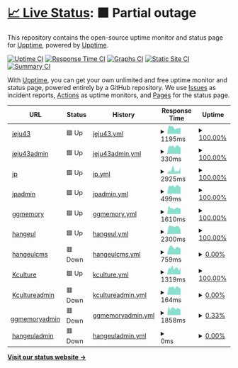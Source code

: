 # [📈 Live Status](https://pinnode.github.io/pinnode): <!--live status--> **🟧 Partial outage**

This repository contains the open-source uptime monitor and status page for [Upptime](https://upptime.js.org), powered by [Upptime](https://github.com/upptime/upptime).

[![Uptime CI](https://github.com/pinnode/pinnode/workflows/Uptime%20CI/badge.svg)](https://github.com/pinnode/pinnode/actions?query=workflow%3A%22Uptime+CI%22)
[![Response Time CI](https://github.com/pinnode/pinnode/workflows/Response%20Time%20CI/badge.svg)](https://github.com/pinnode/pinnode/actions?query=workflow%3A%22Response+Time+CI%22)
[![Graphs CI](https://github.com/pinnode/pinnode/workflows/Graphs%20CI/badge.svg)](https://github.com/pinnode/pinnode/actions?query=workflow%3A%22Graphs+CI%22)
[![Static Site CI](https://github.com/pinnode/pinnode/workflows/Static%20Site%20CI/badge.svg)](https://github.com/pinnode/pinnode/actions?query=workflow%3A%22Static+Site+CI%22)
[![Summary CI](https://github.com/pinnode/pinnode/workflows/Summary%20CI/badge.svg)](https://github.com/pinnode/pinnode/actions?query=workflow%3A%22Summary+CI%22)

With [Upptime](https://upptime.js.org), you can get your own unlimited and free uptime monitor and status page, powered entirely by a GitHub repository. We use [Issues](https://github.com/upptime/upptime/issues) as incident reports, [Actions](https://github.com/pinnode/pinnode/actions) as uptime monitors, and [Pages](https://demo.upptime.js.org) for the status page.

<!--start: status pages-->
<!-- This summary is generated by Upptime (https://github.com/upptime/upptime) -->
<!-- Do not edit this manually, your changes will be overwritten -->
<!-- prettier-ignore -->
| URL | Status | History | Response Time | Uptime |
| --- | ------ | ------- | ------------- | ------ |
| <img alt="" src="https://icons.duckduckgo.com/ip3/43archives.or.kr.ico" height="13"> [jeju43](http://43archives.or.kr/main.do) | 🟩 Up | [jeju43.yml](https://github.com/pinnode/pinnode/commits/HEAD/history/jeju43.yml) | <details><summary><img alt="Response time graph" src="./graphs/jeju43/response-time-week.png" height="20"> 1195ms</summary><br><a href="https://pinnode.github.io/pinnode/history/jeju43"><img alt="Response time 2030" src="https://img.shields.io/endpoint?url=https%3A%2F%2Fraw.githubusercontent.com%2Fpinnode%2Fpinnode%2FHEAD%2Fapi%2Fjeju43%2Fresponse-time.json"></a><br><a href="https://pinnode.github.io/pinnode/history/jeju43"><img alt="24-hour response time 1185" src="https://img.shields.io/endpoint?url=https%3A%2F%2Fraw.githubusercontent.com%2Fpinnode%2Fpinnode%2FHEAD%2Fapi%2Fjeju43%2Fresponse-time-day.json"></a><br><a href="https://pinnode.github.io/pinnode/history/jeju43"><img alt="7-day response time 1195" src="https://img.shields.io/endpoint?url=https%3A%2F%2Fraw.githubusercontent.com%2Fpinnode%2Fpinnode%2FHEAD%2Fapi%2Fjeju43%2Fresponse-time-week.json"></a><br><a href="https://pinnode.github.io/pinnode/history/jeju43"><img alt="30-day response time 1396" src="https://img.shields.io/endpoint?url=https%3A%2F%2Fraw.githubusercontent.com%2Fpinnode%2Fpinnode%2FHEAD%2Fapi%2Fjeju43%2Fresponse-time-month.json"></a><br><a href="https://pinnode.github.io/pinnode/history/jeju43"><img alt="1-year response time 1875" src="https://img.shields.io/endpoint?url=https%3A%2F%2Fraw.githubusercontent.com%2Fpinnode%2Fpinnode%2FHEAD%2Fapi%2Fjeju43%2Fresponse-time-year.json"></a></details> | <details><summary><a href="https://pinnode.github.io/pinnode/history/jeju43">100.00%</a></summary><a href="https://pinnode.github.io/pinnode/history/jeju43"><img alt="All-time uptime 99.74%" src="https://img.shields.io/endpoint?url=https%3A%2F%2Fraw.githubusercontent.com%2Fpinnode%2Fpinnode%2FHEAD%2Fapi%2Fjeju43%2Fuptime.json"></a><br><a href="https://pinnode.github.io/pinnode/history/jeju43"><img alt="24-hour uptime 100.00%" src="https://img.shields.io/endpoint?url=https%3A%2F%2Fraw.githubusercontent.com%2Fpinnode%2Fpinnode%2FHEAD%2Fapi%2Fjeju43%2Fuptime-day.json"></a><br><a href="https://pinnode.github.io/pinnode/history/jeju43"><img alt="7-day uptime 100.00%" src="https://img.shields.io/endpoint?url=https%3A%2F%2Fraw.githubusercontent.com%2Fpinnode%2Fpinnode%2FHEAD%2Fapi%2Fjeju43%2Fuptime-week.json"></a><br><a href="https://pinnode.github.io/pinnode/history/jeju43"><img alt="30-day uptime 99.88%" src="https://img.shields.io/endpoint?url=https%3A%2F%2Fraw.githubusercontent.com%2Fpinnode%2Fpinnode%2FHEAD%2Fapi%2Fjeju43%2Fuptime-month.json"></a><br><a href="https://pinnode.github.io/pinnode/history/jeju43"><img alt="1-year uptime 99.88%" src="https://img.shields.io/endpoint?url=https%3A%2F%2Fraw.githubusercontent.com%2Fpinnode%2Fpinnode%2FHEAD%2Fapi%2Fjeju43%2Fuptime-year.json"></a></details>
| <img alt="" src="https://icons.duckduckgo.com/ip3/43archives.or.kr.ico" height="13"> [jeju43admin](http://43archives.or.kr/admin) | 🟩 Up | [jeju43admin.yml](https://github.com/pinnode/pinnode/commits/HEAD/history/jeju43admin.yml) | <details><summary><img alt="Response time graph" src="./graphs/jeju43admin/response-time-week.png" height="20"> 330ms</summary><br><a href="https://pinnode.github.io/pinnode/history/jeju43admin"><img alt="Response time 364" src="https://img.shields.io/endpoint?url=https%3A%2F%2Fraw.githubusercontent.com%2Fpinnode%2Fpinnode%2FHEAD%2Fapi%2Fjeju43admin%2Fresponse-time.json"></a><br><a href="https://pinnode.github.io/pinnode/history/jeju43admin"><img alt="24-hour response time 379" src="https://img.shields.io/endpoint?url=https%3A%2F%2Fraw.githubusercontent.com%2Fpinnode%2Fpinnode%2FHEAD%2Fapi%2Fjeju43admin%2Fresponse-time-day.json"></a><br><a href="https://pinnode.github.io/pinnode/history/jeju43admin"><img alt="7-day response time 330" src="https://img.shields.io/endpoint?url=https%3A%2F%2Fraw.githubusercontent.com%2Fpinnode%2Fpinnode%2FHEAD%2Fapi%2Fjeju43admin%2Fresponse-time-week.json"></a><br><a href="https://pinnode.github.io/pinnode/history/jeju43admin"><img alt="30-day response time 338" src="https://img.shields.io/endpoint?url=https%3A%2F%2Fraw.githubusercontent.com%2Fpinnode%2Fpinnode%2FHEAD%2Fapi%2Fjeju43admin%2Fresponse-time-month.json"></a><br><a href="https://pinnode.github.io/pinnode/history/jeju43admin"><img alt="1-year response time 335" src="https://img.shields.io/endpoint?url=https%3A%2F%2Fraw.githubusercontent.com%2Fpinnode%2Fpinnode%2FHEAD%2Fapi%2Fjeju43admin%2Fresponse-time-year.json"></a></details> | <details><summary><a href="https://pinnode.github.io/pinnode/history/jeju43admin">100.00%</a></summary><a href="https://pinnode.github.io/pinnode/history/jeju43admin"><img alt="All-time uptime 99.90%" src="https://img.shields.io/endpoint?url=https%3A%2F%2Fraw.githubusercontent.com%2Fpinnode%2Fpinnode%2FHEAD%2Fapi%2Fjeju43admin%2Fuptime.json"></a><br><a href="https://pinnode.github.io/pinnode/history/jeju43admin"><img alt="24-hour uptime 100.00%" src="https://img.shields.io/endpoint?url=https%3A%2F%2Fraw.githubusercontent.com%2Fpinnode%2Fpinnode%2FHEAD%2Fapi%2Fjeju43admin%2Fuptime-day.json"></a><br><a href="https://pinnode.github.io/pinnode/history/jeju43admin"><img alt="7-day uptime 100.00%" src="https://img.shields.io/endpoint?url=https%3A%2F%2Fraw.githubusercontent.com%2Fpinnode%2Fpinnode%2FHEAD%2Fapi%2Fjeju43admin%2Fuptime-week.json"></a><br><a href="https://pinnode.github.io/pinnode/history/jeju43admin"><img alt="30-day uptime 99.94%" src="https://img.shields.io/endpoint?url=https%3A%2F%2Fraw.githubusercontent.com%2Fpinnode%2Fpinnode%2FHEAD%2Fapi%2Fjeju43admin%2Fuptime-month.json"></a><br><a href="https://pinnode.github.io/pinnode/history/jeju43admin"><img alt="1-year uptime 99.93%" src="https://img.shields.io/endpoint?url=https%3A%2F%2Fraw.githubusercontent.com%2Fpinnode%2Fpinnode%2FHEAD%2Fapi%2Fjeju43admin%2Fuptime-year.json"></a></details>
| <img alt="" src="https://icons.duckduckgo.com/ip3/archives.jp.go.kr.ico" height="13"> [jp](https://archives.jp.go.kr/) | 🟩 Up | [jp.yml](https://github.com/pinnode/pinnode/commits/HEAD/history/jp.yml) | <details><summary><img alt="Response time graph" src="./graphs/jp/response-time-week.png" height="20"> 2925ms</summary><br><a href="https://pinnode.github.io/pinnode/history/jp"><img alt="Response time 3331" src="https://img.shields.io/endpoint?url=https%3A%2F%2Fraw.githubusercontent.com%2Fpinnode%2Fpinnode%2FHEAD%2Fapi%2Fjp%2Fresponse-time.json"></a><br><a href="https://pinnode.github.io/pinnode/history/jp"><img alt="24-hour response time 1961" src="https://img.shields.io/endpoint?url=https%3A%2F%2Fraw.githubusercontent.com%2Fpinnode%2Fpinnode%2FHEAD%2Fapi%2Fjp%2Fresponse-time-day.json"></a><br><a href="https://pinnode.github.io/pinnode/history/jp"><img alt="7-day response time 2925" src="https://img.shields.io/endpoint?url=https%3A%2F%2Fraw.githubusercontent.com%2Fpinnode%2Fpinnode%2FHEAD%2Fapi%2Fjp%2Fresponse-time-week.json"></a><br><a href="https://pinnode.github.io/pinnode/history/jp"><img alt="30-day response time 3506" src="https://img.shields.io/endpoint?url=https%3A%2F%2Fraw.githubusercontent.com%2Fpinnode%2Fpinnode%2FHEAD%2Fapi%2Fjp%2Fresponse-time-month.json"></a><br><a href="https://pinnode.github.io/pinnode/history/jp"><img alt="1-year response time 3315" src="https://img.shields.io/endpoint?url=https%3A%2F%2Fraw.githubusercontent.com%2Fpinnode%2Fpinnode%2FHEAD%2Fapi%2Fjp%2Fresponse-time-year.json"></a></details> | <details><summary><a href="https://pinnode.github.io/pinnode/history/jp">100.00%</a></summary><a href="https://pinnode.github.io/pinnode/history/jp"><img alt="All-time uptime 99.33%" src="https://img.shields.io/endpoint?url=https%3A%2F%2Fraw.githubusercontent.com%2Fpinnode%2Fpinnode%2FHEAD%2Fapi%2Fjp%2Fuptime.json"></a><br><a href="https://pinnode.github.io/pinnode/history/jp"><img alt="24-hour uptime 100.00%" src="https://img.shields.io/endpoint?url=https%3A%2F%2Fraw.githubusercontent.com%2Fpinnode%2Fpinnode%2FHEAD%2Fapi%2Fjp%2Fuptime-day.json"></a><br><a href="https://pinnode.github.io/pinnode/history/jp"><img alt="7-day uptime 100.00%" src="https://img.shields.io/endpoint?url=https%3A%2F%2Fraw.githubusercontent.com%2Fpinnode%2Fpinnode%2FHEAD%2Fapi%2Fjp%2Fuptime-week.json"></a><br><a href="https://pinnode.github.io/pinnode/history/jp"><img alt="30-day uptime 98.93%" src="https://img.shields.io/endpoint?url=https%3A%2F%2Fraw.githubusercontent.com%2Fpinnode%2Fpinnode%2FHEAD%2Fapi%2Fjp%2Fuptime-month.json"></a><br><a href="https://pinnode.github.io/pinnode/history/jp"><img alt="1-year uptime 99.31%" src="https://img.shields.io/endpoint?url=https%3A%2F%2Fraw.githubusercontent.com%2Fpinnode%2Fpinnode%2FHEAD%2Fapi%2Fjp%2Fuptime-year.json"></a></details>
| <img alt="" src="https://icons.duckduckgo.com/ip3/archives.jp.go.kr.ico" height="13"> [jpadmin](https://archives.jp.go.kr/admin) | 🟩 Up | [jpadmin.yml](https://github.com/pinnode/pinnode/commits/HEAD/history/jpadmin.yml) | <details><summary><img alt="Response time graph" src="./graphs/jpadmin/response-time-week.png" height="20"> 499ms</summary><br><a href="https://pinnode.github.io/pinnode/history/jpadmin"><img alt="Response time 518" src="https://img.shields.io/endpoint?url=https%3A%2F%2Fraw.githubusercontent.com%2Fpinnode%2Fpinnode%2FHEAD%2Fapi%2Fjpadmin%2Fresponse-time.json"></a><br><a href="https://pinnode.github.io/pinnode/history/jpadmin"><img alt="24-hour response time 555" src="https://img.shields.io/endpoint?url=https%3A%2F%2Fraw.githubusercontent.com%2Fpinnode%2Fpinnode%2FHEAD%2Fapi%2Fjpadmin%2Fresponse-time-day.json"></a><br><a href="https://pinnode.github.io/pinnode/history/jpadmin"><img alt="7-day response time 499" src="https://img.shields.io/endpoint?url=https%3A%2F%2Fraw.githubusercontent.com%2Fpinnode%2Fpinnode%2FHEAD%2Fapi%2Fjpadmin%2Fresponse-time-week.json"></a><br><a href="https://pinnode.github.io/pinnode/history/jpadmin"><img alt="30-day response time 679" src="https://img.shields.io/endpoint?url=https%3A%2F%2Fraw.githubusercontent.com%2Fpinnode%2Fpinnode%2FHEAD%2Fapi%2Fjpadmin%2Fresponse-time-month.json"></a><br><a href="https://pinnode.github.io/pinnode/history/jpadmin"><img alt="1-year response time 520" src="https://img.shields.io/endpoint?url=https%3A%2F%2Fraw.githubusercontent.com%2Fpinnode%2Fpinnode%2FHEAD%2Fapi%2Fjpadmin%2Fresponse-time-year.json"></a></details> | <details><summary><a href="https://pinnode.github.io/pinnode/history/jpadmin">100.00%</a></summary><a href="https://pinnode.github.io/pinnode/history/jpadmin"><img alt="All-time uptime 99.33%" src="https://img.shields.io/endpoint?url=https%3A%2F%2Fraw.githubusercontent.com%2Fpinnode%2Fpinnode%2FHEAD%2Fapi%2Fjpadmin%2Fuptime.json"></a><br><a href="https://pinnode.github.io/pinnode/history/jpadmin"><img alt="24-hour uptime 100.00%" src="https://img.shields.io/endpoint?url=https%3A%2F%2Fraw.githubusercontent.com%2Fpinnode%2Fpinnode%2FHEAD%2Fapi%2Fjpadmin%2Fuptime-day.json"></a><br><a href="https://pinnode.github.io/pinnode/history/jpadmin"><img alt="7-day uptime 100.00%" src="https://img.shields.io/endpoint?url=https%3A%2F%2Fraw.githubusercontent.com%2Fpinnode%2Fpinnode%2FHEAD%2Fapi%2Fjpadmin%2Fuptime-week.json"></a><br><a href="https://pinnode.github.io/pinnode/history/jpadmin"><img alt="30-day uptime 98.97%" src="https://img.shields.io/endpoint?url=https%3A%2F%2Fraw.githubusercontent.com%2Fpinnode%2Fpinnode%2FHEAD%2Fapi%2Fjpadmin%2Fuptime-month.json"></a><br><a href="https://pinnode.github.io/pinnode/history/jpadmin"><img alt="1-year uptime 99.31%" src="https://img.shields.io/endpoint?url=https%3A%2F%2Fraw.githubusercontent.com%2Fpinnode%2Fpinnode%2FHEAD%2Fapi%2Fjpadmin%2Fuptime-year.json"></a></details>
| <img alt="" src="https://icons.duckduckgo.com/ip3/memory.library.kr.ico" height="13"> [ggmemory](https://memory.library.kr/main) | 🟩 Up | [ggmemory.yml](https://github.com/pinnode/pinnode/commits/HEAD/history/ggmemory.yml) | <details><summary><img alt="Response time graph" src="./graphs/ggmemory/response-time-week.png" height="20"> 1610ms</summary><br><a href="https://pinnode.github.io/pinnode/history/ggmemory"><img alt="Response time 3400" src="https://img.shields.io/endpoint?url=https%3A%2F%2Fraw.githubusercontent.com%2Fpinnode%2Fpinnode%2FHEAD%2Fapi%2Fggmemory%2Fresponse-time.json"></a><br><a href="https://pinnode.github.io/pinnode/history/ggmemory"><img alt="24-hour response time 1868" src="https://img.shields.io/endpoint?url=https%3A%2F%2Fraw.githubusercontent.com%2Fpinnode%2Fpinnode%2FHEAD%2Fapi%2Fggmemory%2Fresponse-time-day.json"></a><br><a href="https://pinnode.github.io/pinnode/history/ggmemory"><img alt="7-day response time 1610" src="https://img.shields.io/endpoint?url=https%3A%2F%2Fraw.githubusercontent.com%2Fpinnode%2Fpinnode%2FHEAD%2Fapi%2Fggmemory%2Fresponse-time-week.json"></a><br><a href="https://pinnode.github.io/pinnode/history/ggmemory"><img alt="30-day response time 1803" src="https://img.shields.io/endpoint?url=https%3A%2F%2Fraw.githubusercontent.com%2Fpinnode%2Fpinnode%2FHEAD%2Fapi%2Fggmemory%2Fresponse-time-month.json"></a><br><a href="https://pinnode.github.io/pinnode/history/ggmemory"><img alt="1-year response time 2680" src="https://img.shields.io/endpoint?url=https%3A%2F%2Fraw.githubusercontent.com%2Fpinnode%2Fpinnode%2FHEAD%2Fapi%2Fggmemory%2Fresponse-time-year.json"></a></details> | <details><summary><a href="https://pinnode.github.io/pinnode/history/ggmemory">100.00%</a></summary><a href="https://pinnode.github.io/pinnode/history/ggmemory"><img alt="All-time uptime 99.13%" src="https://img.shields.io/endpoint?url=https%3A%2F%2Fraw.githubusercontent.com%2Fpinnode%2Fpinnode%2FHEAD%2Fapi%2Fggmemory%2Fuptime.json"></a><br><a href="https://pinnode.github.io/pinnode/history/ggmemory"><img alt="24-hour uptime 100.00%" src="https://img.shields.io/endpoint?url=https%3A%2F%2Fraw.githubusercontent.com%2Fpinnode%2Fpinnode%2FHEAD%2Fapi%2Fggmemory%2Fuptime-day.json"></a><br><a href="https://pinnode.github.io/pinnode/history/ggmemory"><img alt="7-day uptime 100.00%" src="https://img.shields.io/endpoint?url=https%3A%2F%2Fraw.githubusercontent.com%2Fpinnode%2Fpinnode%2FHEAD%2Fapi%2Fggmemory%2Fuptime-week.json"></a><br><a href="https://pinnode.github.io/pinnode/history/ggmemory"><img alt="30-day uptime 99.58%" src="https://img.shields.io/endpoint?url=https%3A%2F%2Fraw.githubusercontent.com%2Fpinnode%2Fpinnode%2FHEAD%2Fapi%2Fggmemory%2Fuptime-month.json"></a><br><a href="https://pinnode.github.io/pinnode/history/ggmemory"><img alt="1-year uptime 98.79%" src="https://img.shields.io/endpoint?url=https%3A%2F%2Fraw.githubusercontent.com%2Fpinnode%2Fpinnode%2FHEAD%2Fapi%2Fggmemory%2Fuptime-year.json"></a></details>
| <img alt="" src="https://icons.duckduckgo.com/ip3/archives.hangeul.go.kr.ico" height="13"> [hangeul](https://archives.hangeul.go.kr/) | 🟩 Up | [hangeul.yml](https://github.com/pinnode/pinnode/commits/HEAD/history/hangeul.yml) | <details><summary><img alt="Response time graph" src="./graphs/hangeul/response-time-week.png" height="20"> 2300ms</summary><br><a href="https://pinnode.github.io/pinnode/history/hangeul"><img alt="Response time 2644" src="https://img.shields.io/endpoint?url=https%3A%2F%2Fraw.githubusercontent.com%2Fpinnode%2Fpinnode%2FHEAD%2Fapi%2Fhangeul%2Fresponse-time.json"></a><br><a href="https://pinnode.github.io/pinnode/history/hangeul"><img alt="24-hour response time 1990" src="https://img.shields.io/endpoint?url=https%3A%2F%2Fraw.githubusercontent.com%2Fpinnode%2Fpinnode%2FHEAD%2Fapi%2Fhangeul%2Fresponse-time-day.json"></a><br><a href="https://pinnode.github.io/pinnode/history/hangeul"><img alt="7-day response time 2300" src="https://img.shields.io/endpoint?url=https%3A%2F%2Fraw.githubusercontent.com%2Fpinnode%2Fpinnode%2FHEAD%2Fapi%2Fhangeul%2Fresponse-time-week.json"></a><br><a href="https://pinnode.github.io/pinnode/history/hangeul"><img alt="30-day response time 2523" src="https://img.shields.io/endpoint?url=https%3A%2F%2Fraw.githubusercontent.com%2Fpinnode%2Fpinnode%2FHEAD%2Fapi%2Fhangeul%2Fresponse-time-month.json"></a><br><a href="https://pinnode.github.io/pinnode/history/hangeul"><img alt="1-year response time 2639" src="https://img.shields.io/endpoint?url=https%3A%2F%2Fraw.githubusercontent.com%2Fpinnode%2Fpinnode%2FHEAD%2Fapi%2Fhangeul%2Fresponse-time-year.json"></a></details> | <details><summary><a href="https://pinnode.github.io/pinnode/history/hangeul">100.00%</a></summary><a href="https://pinnode.github.io/pinnode/history/hangeul"><img alt="All-time uptime 99.25%" src="https://img.shields.io/endpoint?url=https%3A%2F%2Fraw.githubusercontent.com%2Fpinnode%2Fpinnode%2FHEAD%2Fapi%2Fhangeul%2Fuptime.json"></a><br><a href="https://pinnode.github.io/pinnode/history/hangeul"><img alt="24-hour uptime 100.00%" src="https://img.shields.io/endpoint?url=https%3A%2F%2Fraw.githubusercontent.com%2Fpinnode%2Fpinnode%2FHEAD%2Fapi%2Fhangeul%2Fuptime-day.json"></a><br><a href="https://pinnode.github.io/pinnode/history/hangeul"><img alt="7-day uptime 100.00%" src="https://img.shields.io/endpoint?url=https%3A%2F%2Fraw.githubusercontent.com%2Fpinnode%2Fpinnode%2FHEAD%2Fapi%2Fhangeul%2Fuptime-week.json"></a><br><a href="https://pinnode.github.io/pinnode/history/hangeul"><img alt="30-day uptime 99.90%" src="https://img.shields.io/endpoint?url=https%3A%2F%2Fraw.githubusercontent.com%2Fpinnode%2Fpinnode%2FHEAD%2Fapi%2Fhangeul%2Fuptime-month.json"></a><br><a href="https://pinnode.github.io/pinnode/history/hangeul"><img alt="1-year uptime 98.54%" src="https://img.shields.io/endpoint?url=https%3A%2F%2Fraw.githubusercontent.com%2Fpinnode%2Fpinnode%2FHEAD%2Fapi%2Fhangeul%2Fuptime-year.json"></a></details>
| <img alt="" src="https://icons.duckduckgo.com/ip3/mms.hangeul.go.kr.ico" height="13"> [hangeulcms](http://mms.hangeul.go.kr:9001/login) | 🟥 Down | [hangeulcms.yml](https://github.com/pinnode/pinnode/commits/HEAD/history/hangeulcms.yml) | <details><summary><img alt="Response time graph" src="./graphs/hangeulcms/response-time-week.png" height="20"> 759ms</summary><br><a href="https://pinnode.github.io/pinnode/history/hangeulcms"><img alt="Response time 781" src="https://img.shields.io/endpoint?url=https%3A%2F%2Fraw.githubusercontent.com%2Fpinnode%2Fpinnode%2FHEAD%2Fapi%2Fhangeulcms%2Fresponse-time.json"></a><br><a href="https://pinnode.github.io/pinnode/history/hangeulcms"><img alt="24-hour response time 728" src="https://img.shields.io/endpoint?url=https%3A%2F%2Fraw.githubusercontent.com%2Fpinnode%2Fpinnode%2FHEAD%2Fapi%2Fhangeulcms%2Fresponse-time-day.json"></a><br><a href="https://pinnode.github.io/pinnode/history/hangeulcms"><img alt="7-day response time 759" src="https://img.shields.io/endpoint?url=https%3A%2F%2Fraw.githubusercontent.com%2Fpinnode%2Fpinnode%2FHEAD%2Fapi%2Fhangeulcms%2Fresponse-time-week.json"></a><br><a href="https://pinnode.github.io/pinnode/history/hangeulcms"><img alt="30-day response time 764" src="https://img.shields.io/endpoint?url=https%3A%2F%2Fraw.githubusercontent.com%2Fpinnode%2Fpinnode%2FHEAD%2Fapi%2Fhangeulcms%2Fresponse-time-month.json"></a><br><a href="https://pinnode.github.io/pinnode/history/hangeulcms"><img alt="1-year response time 783" src="https://img.shields.io/endpoint?url=https%3A%2F%2Fraw.githubusercontent.com%2Fpinnode%2Fpinnode%2FHEAD%2Fapi%2Fhangeulcms%2Fresponse-time-year.json"></a></details> | <details><summary><a href="https://pinnode.github.io/pinnode/history/hangeulcms">0.00%</a></summary><a href="https://pinnode.github.io/pinnode/history/hangeulcms"><img alt="All-time uptime 59.25%" src="https://img.shields.io/endpoint?url=https%3A%2F%2Fraw.githubusercontent.com%2Fpinnode%2Fpinnode%2FHEAD%2Fapi%2Fhangeulcms%2Fuptime.json"></a><br><a href="https://pinnode.github.io/pinnode/history/hangeulcms"><img alt="24-hour uptime 0.00%" src="https://img.shields.io/endpoint?url=https%3A%2F%2Fraw.githubusercontent.com%2Fpinnode%2Fpinnode%2FHEAD%2Fapi%2Fhangeulcms%2Fuptime-day.json"></a><br><a href="https://pinnode.github.io/pinnode/history/hangeulcms"><img alt="7-day uptime 0.00%" src="https://img.shields.io/endpoint?url=https%3A%2F%2Fraw.githubusercontent.com%2Fpinnode%2Fpinnode%2FHEAD%2Fapi%2Fhangeulcms%2Fuptime-week.json"></a><br><a href="https://pinnode.github.io/pinnode/history/hangeulcms"><img alt="30-day uptime 7.96%" src="https://img.shields.io/endpoint?url=https%3A%2F%2Fraw.githubusercontent.com%2Fpinnode%2Fpinnode%2FHEAD%2Fapi%2Fhangeulcms%2Fuptime-month.json"></a><br><a href="https://pinnode.github.io/pinnode/history/hangeulcms"><img alt="1-year uptime 20.62%" src="https://img.shields.io/endpoint?url=https%3A%2F%2Fraw.githubusercontent.com%2Fpinnode%2Fpinnode%2FHEAD%2Fapi%2Fhangeulcms%2Fuptime-year.json"></a></details>
| <img alt="" src="https://icons.duckduckgo.com/ip3/www.kcultureroad.kr.ico" height="13"> [Kculture](http://www.kcultureroad.kr/) | 🟩 Up | [kculture.yml](https://github.com/pinnode/pinnode/commits/HEAD/history/kculture.yml) | <details><summary><img alt="Response time graph" src="./graphs/kculture/response-time-week.png" height="20"> 1319ms</summary><br><a href="https://pinnode.github.io/pinnode/history/kculture"><img alt="Response time 2199" src="https://img.shields.io/endpoint?url=https%3A%2F%2Fraw.githubusercontent.com%2Fpinnode%2Fpinnode%2FHEAD%2Fapi%2Fkculture%2Fresponse-time.json"></a><br><a href="https://pinnode.github.io/pinnode/history/kculture"><img alt="24-hour response time 1137" src="https://img.shields.io/endpoint?url=https%3A%2F%2Fraw.githubusercontent.com%2Fpinnode%2Fpinnode%2FHEAD%2Fapi%2Fkculture%2Fresponse-time-day.json"></a><br><a href="https://pinnode.github.io/pinnode/history/kculture"><img alt="7-day response time 1319" src="https://img.shields.io/endpoint?url=https%3A%2F%2Fraw.githubusercontent.com%2Fpinnode%2Fpinnode%2FHEAD%2Fapi%2Fkculture%2Fresponse-time-week.json"></a><br><a href="https://pinnode.github.io/pinnode/history/kculture"><img alt="30-day response time 1510" src="https://img.shields.io/endpoint?url=https%3A%2F%2Fraw.githubusercontent.com%2Fpinnode%2Fpinnode%2FHEAD%2Fapi%2Fkculture%2Fresponse-time-month.json"></a><br><a href="https://pinnode.github.io/pinnode/history/kculture"><img alt="1-year response time 1946" src="https://img.shields.io/endpoint?url=https%3A%2F%2Fraw.githubusercontent.com%2Fpinnode%2Fpinnode%2FHEAD%2Fapi%2Fkculture%2Fresponse-time-year.json"></a></details> | <details><summary><a href="https://pinnode.github.io/pinnode/history/kculture">100.00%</a></summary><a href="https://pinnode.github.io/pinnode/history/kculture"><img alt="All-time uptime 49.73%" src="https://img.shields.io/endpoint?url=https%3A%2F%2Fraw.githubusercontent.com%2Fpinnode%2Fpinnode%2FHEAD%2Fapi%2Fkculture%2Fuptime.json"></a><br><a href="https://pinnode.github.io/pinnode/history/kculture"><img alt="24-hour uptime 100.00%" src="https://img.shields.io/endpoint?url=https%3A%2F%2Fraw.githubusercontent.com%2Fpinnode%2Fpinnode%2FHEAD%2Fapi%2Fkculture%2Fuptime-day.json"></a><br><a href="https://pinnode.github.io/pinnode/history/kculture"><img alt="7-day uptime 100.00%" src="https://img.shields.io/endpoint?url=https%3A%2F%2Fraw.githubusercontent.com%2Fpinnode%2Fpinnode%2FHEAD%2Fapi%2Fkculture%2Fuptime-week.json"></a><br><a href="https://pinnode.github.io/pinnode/history/kculture"><img alt="30-day uptime 99.93%" src="https://img.shields.io/endpoint?url=https%3A%2F%2Fraw.githubusercontent.com%2Fpinnode%2Fpinnode%2FHEAD%2Fapi%2Fkculture%2Fuptime-month.json"></a><br><a href="https://pinnode.github.io/pinnode/history/kculture"><img alt="1-year uptime 15.49%" src="https://img.shields.io/endpoint?url=https%3A%2F%2Fraw.githubusercontent.com%2Fpinnode%2Fpinnode%2FHEAD%2Fapi%2Fkculture%2Fuptime-year.json"></a></details>
| <img alt="" src="https://icons.duckduckgo.com/ip3/www.kcultureroad.kr.ico" height="13"> [Kcultureadmin](http://www.kcultureroad.kr/login) | 🟥 Down | [kcultureadmin.yml](https://github.com/pinnode/pinnode/commits/HEAD/history/kcultureadmin.yml) | <details><summary><img alt="Response time graph" src="./graphs/kcultureadmin/response-time-week.png" height="20"> 164ms</summary><br><a href="https://pinnode.github.io/pinnode/history/kcultureadmin"><img alt="Response time 207" src="https://img.shields.io/endpoint?url=https%3A%2F%2Fraw.githubusercontent.com%2Fpinnode%2Fpinnode%2FHEAD%2Fapi%2Fkcultureadmin%2Fresponse-time.json"></a><br><a href="https://pinnode.github.io/pinnode/history/kcultureadmin"><img alt="24-hour response time 186" src="https://img.shields.io/endpoint?url=https%3A%2F%2Fraw.githubusercontent.com%2Fpinnode%2Fpinnode%2FHEAD%2Fapi%2Fkcultureadmin%2Fresponse-time-day.json"></a><br><a href="https://pinnode.github.io/pinnode/history/kcultureadmin"><img alt="7-day response time 164" src="https://img.shields.io/endpoint?url=https%3A%2F%2Fraw.githubusercontent.com%2Fpinnode%2Fpinnode%2FHEAD%2Fapi%2Fkcultureadmin%2Fresponse-time-week.json"></a><br><a href="https://pinnode.github.io/pinnode/history/kcultureadmin"><img alt="30-day response time 171" src="https://img.shields.io/endpoint?url=https%3A%2F%2Fraw.githubusercontent.com%2Fpinnode%2Fpinnode%2FHEAD%2Fapi%2Fkcultureadmin%2Fresponse-time-month.json"></a><br><a href="https://pinnode.github.io/pinnode/history/kcultureadmin"><img alt="1-year response time 170" src="https://img.shields.io/endpoint?url=https%3A%2F%2Fraw.githubusercontent.com%2Fpinnode%2Fpinnode%2FHEAD%2Fapi%2Fkcultureadmin%2Fresponse-time-year.json"></a></details> | <details><summary><a href="https://pinnode.github.io/pinnode/history/kcultureadmin">0.00%</a></summary><a href="https://pinnode.github.io/pinnode/history/kcultureadmin"><img alt="All-time uptime 41.65%" src="https://img.shields.io/endpoint?url=https%3A%2F%2Fraw.githubusercontent.com%2Fpinnode%2Fpinnode%2FHEAD%2Fapi%2Fkcultureadmin%2Fuptime.json"></a><br><a href="https://pinnode.github.io/pinnode/history/kcultureadmin"><img alt="24-hour uptime 0.00%" src="https://img.shields.io/endpoint?url=https%3A%2F%2Fraw.githubusercontent.com%2Fpinnode%2Fpinnode%2FHEAD%2Fapi%2Fkcultureadmin%2Fuptime-day.json"></a><br><a href="https://pinnode.github.io/pinnode/history/kcultureadmin"><img alt="7-day uptime 0.00%" src="https://img.shields.io/endpoint?url=https%3A%2F%2Fraw.githubusercontent.com%2Fpinnode%2Fpinnode%2FHEAD%2Fapi%2Fkcultureadmin%2Fuptime-week.json"></a><br><a href="https://pinnode.github.io/pinnode/history/kcultureadmin"><img alt="30-day uptime 7.96%" src="https://img.shields.io/endpoint?url=https%3A%2F%2Fraw.githubusercontent.com%2Fpinnode%2Fpinnode%2FHEAD%2Fapi%2Fkcultureadmin%2Fuptime-month.json"></a><br><a href="https://pinnode.github.io/pinnode/history/kcultureadmin"><img alt="1-year uptime 0.00%" src="https://img.shields.io/endpoint?url=https%3A%2F%2Fraw.githubusercontent.com%2Fpinnode%2Fpinnode%2FHEAD%2Fapi%2Fkcultureadmin%2Fuptime-year.json"></a></details>
| <img alt="" src="https://icons.duckduckgo.com/ip3/memorysuper.library.kr.ico" height="13"> [ggmemoryadmin](https://memorysuper.library.kr) | 🟥 Down | [ggmemoryadmin.yml](https://github.com/pinnode/pinnode/commits/HEAD/history/ggmemoryadmin.yml) | <details><summary><img alt="Response time graph" src="./graphs/ggmemoryadmin/response-time-week.png" height="20"> 1858ms</summary><br><a href="https://pinnode.github.io/pinnode/history/ggmemoryadmin"><img alt="Response time 4515" src="https://img.shields.io/endpoint?url=https%3A%2F%2Fraw.githubusercontent.com%2Fpinnode%2Fpinnode%2FHEAD%2Fapi%2Fggmemoryadmin%2Fresponse-time.json"></a><br><a href="https://pinnode.github.io/pinnode/history/ggmemoryadmin"><img alt="24-hour response time 2585" src="https://img.shields.io/endpoint?url=https%3A%2F%2Fraw.githubusercontent.com%2Fpinnode%2Fpinnode%2FHEAD%2Fapi%2Fggmemoryadmin%2Fresponse-time-day.json"></a><br><a href="https://pinnode.github.io/pinnode/history/ggmemoryadmin"><img alt="7-day response time 1858" src="https://img.shields.io/endpoint?url=https%3A%2F%2Fraw.githubusercontent.com%2Fpinnode%2Fpinnode%2FHEAD%2Fapi%2Fggmemoryadmin%2Fresponse-time-week.json"></a><br><a href="https://pinnode.github.io/pinnode/history/ggmemoryadmin"><img alt="30-day response time 2047" src="https://img.shields.io/endpoint?url=https%3A%2F%2Fraw.githubusercontent.com%2Fpinnode%2Fpinnode%2FHEAD%2Fapi%2Fggmemoryadmin%2Fresponse-time-month.json"></a><br><a href="https://pinnode.github.io/pinnode/history/ggmemoryadmin"><img alt="1-year response time 4428" src="https://img.shields.io/endpoint?url=https%3A%2F%2Fraw.githubusercontent.com%2Fpinnode%2Fpinnode%2FHEAD%2Fapi%2Fggmemoryadmin%2Fresponse-time-year.json"></a></details> | <details><summary><a href="https://pinnode.github.io/pinnode/history/ggmemoryadmin">0.33%</a></summary><a href="https://pinnode.github.io/pinnode/history/ggmemoryadmin"><img alt="All-time uptime 0.96%" src="https://img.shields.io/endpoint?url=https%3A%2F%2Fraw.githubusercontent.com%2Fpinnode%2Fpinnode%2FHEAD%2Fapi%2Fggmemoryadmin%2Fuptime.json"></a><br><a href="https://pinnode.github.io/pinnode/history/ggmemoryadmin"><img alt="24-hour uptime 0.00%" src="https://img.shields.io/endpoint?url=https%3A%2F%2Fraw.githubusercontent.com%2Fpinnode%2Fpinnode%2FHEAD%2Fapi%2Fggmemoryadmin%2Fuptime-day.json"></a><br><a href="https://pinnode.github.io/pinnode/history/ggmemoryadmin"><img alt="7-day uptime 0.33%" src="https://img.shields.io/endpoint?url=https%3A%2F%2Fraw.githubusercontent.com%2Fpinnode%2Fpinnode%2FHEAD%2Fapi%2Fggmemoryadmin%2Fuptime-week.json"></a><br><a href="https://pinnode.github.io/pinnode/history/ggmemoryadmin"><img alt="30-day uptime 8.03%" src="https://img.shields.io/endpoint?url=https%3A%2F%2Fraw.githubusercontent.com%2Fpinnode%2Fpinnode%2FHEAD%2Fapi%2Fggmemoryadmin%2Fuptime-month.json"></a><br><a href="https://pinnode.github.io/pinnode/history/ggmemoryadmin"><img alt="1-year uptime 0.01%" src="https://img.shields.io/endpoint?url=https%3A%2F%2Fraw.githubusercontent.com%2Fpinnode%2Fpinnode%2FHEAD%2Fapi%2Fggmemoryadmin%2Fuptime-year.json"></a></details>
| <img alt="" src="https://icons.duckduckgo.com/ip3/mms.hangeul.go.kr.ico" height="13"> [hangeuladmin](http://mms.hangeul.go.kr:9002/login) | 🟥 Down | [hangeuladmin.yml](https://github.com/pinnode/pinnode/commits/HEAD/history/hangeuladmin.yml) | <details><summary><img alt="Response time graph" src="./graphs/hangeuladmin/response-time-week.png" height="20"> 0ms</summary><br><a href="https://pinnode.github.io/pinnode/history/hangeuladmin"><img alt="Response time 0" src="https://img.shields.io/endpoint?url=https%3A%2F%2Fraw.githubusercontent.com%2Fpinnode%2Fpinnode%2FHEAD%2Fapi%2Fhangeuladmin%2Fresponse-time.json"></a><br><a href="https://pinnode.github.io/pinnode/history/hangeuladmin"><img alt="24-hour response time 0" src="https://img.shields.io/endpoint?url=https%3A%2F%2Fraw.githubusercontent.com%2Fpinnode%2Fpinnode%2FHEAD%2Fapi%2Fhangeuladmin%2Fresponse-time-day.json"></a><br><a href="https://pinnode.github.io/pinnode/history/hangeuladmin"><img alt="7-day response time 0" src="https://img.shields.io/endpoint?url=https%3A%2F%2Fraw.githubusercontent.com%2Fpinnode%2Fpinnode%2FHEAD%2Fapi%2Fhangeuladmin%2Fresponse-time-week.json"></a><br><a href="https://pinnode.github.io/pinnode/history/hangeuladmin"><img alt="30-day response time 0" src="https://img.shields.io/endpoint?url=https%3A%2F%2Fraw.githubusercontent.com%2Fpinnode%2Fpinnode%2FHEAD%2Fapi%2Fhangeuladmin%2Fresponse-time-month.json"></a><br><a href="https://pinnode.github.io/pinnode/history/hangeuladmin"><img alt="1-year response time 0" src="https://img.shields.io/endpoint?url=https%3A%2F%2Fraw.githubusercontent.com%2Fpinnode%2Fpinnode%2FHEAD%2Fapi%2Fhangeuladmin%2Fresponse-time-year.json"></a></details> | <details><summary><a href="https://pinnode.github.io/pinnode/history/hangeuladmin">0.00%</a></summary><a href="https://pinnode.github.io/pinnode/history/hangeuladmin"><img alt="All-time uptime 0.00%" src="https://img.shields.io/endpoint?url=https%3A%2F%2Fraw.githubusercontent.com%2Fpinnode%2Fpinnode%2FHEAD%2Fapi%2Fhangeuladmin%2Fuptime.json"></a><br><a href="https://pinnode.github.io/pinnode/history/hangeuladmin"><img alt="24-hour uptime 0.00%" src="https://img.shields.io/endpoint?url=https%3A%2F%2Fraw.githubusercontent.com%2Fpinnode%2Fpinnode%2FHEAD%2Fapi%2Fhangeuladmin%2Fuptime-day.json"></a><br><a href="https://pinnode.github.io/pinnode/history/hangeuladmin"><img alt="7-day uptime 0.00%" src="https://img.shields.io/endpoint?url=https%3A%2F%2Fraw.githubusercontent.com%2Fpinnode%2Fpinnode%2FHEAD%2Fapi%2Fhangeuladmin%2Fuptime-week.json"></a><br><a href="https://pinnode.github.io/pinnode/history/hangeuladmin"><img alt="30-day uptime 7.96%" src="https://img.shields.io/endpoint?url=https%3A%2F%2Fraw.githubusercontent.com%2Fpinnode%2Fpinnode%2FHEAD%2Fapi%2Fhangeuladmin%2Fuptime-month.json"></a><br><a href="https://pinnode.github.io/pinnode/history/hangeuladmin"><img alt="1-year uptime 0.00%" src="https://img.shields.io/endpoint?url=https%3A%2F%2Fraw.githubusercontent.com%2Fpinnode%2Fpinnode%2FHEAD%2Fapi%2Fhangeuladmin%2Fuptime-year.json"></a></details>

<!--end: status pages-->

[**Visit our status website →**](https://pinnode.github.io/pinnode)
